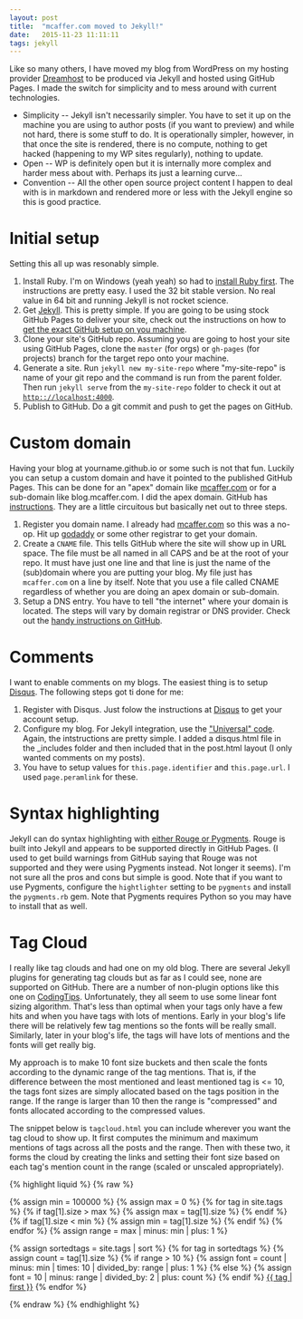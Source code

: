 ```yaml
---
layout: post
title:  "mcaffer.com moved to Jekyll!"
date:   2015-11-23 11:11:11
tags: jekyll
---
```

Like so many others, I have moved my blog from WordPress on my hosting provider [Dreamhost](http://dreamhost.com) to be produced via Jekyll and hosted using GitHub Pages.  I made the switch for simplicity and to mess around with current technologies.

<!--more-->

* Simplicity -- Jekyll isn't necessarily simpler.  You have to set it up on the machine you are using to author posts (if you want to preview) and while not hard, there is some stuff to do.  It is operationally simpler, however, in that once the site is rendered, there is no compute, nothing to get hacked (happening to my WP sites regularly), nothing to update.
* Open -- WP is definitely open but it is internally more complex and harder mess about with.  Perhaps its just a learning curve...
* Convention -- All the other open source project content I happen to deal with is in markdown and rendered more or less with the Jekyll engine so this is good practice.

# Initial setup
Setting this all up was resonably simple. 

1. Install Ruby.  I'm on Windows (yeah yeah) so had to [install Ruby first](http://rubyinstaller.org/downloads/). The instructions are pretty easy.  I used the 32 bit stable version.  No real value in 64 bit and running Jekyll is not rocket science. 
1. Get [Jekyll](http://jekyllrb.com).  This is pretty simple.   If you are going to be using stock GitHub Pages to deliver your site, check out the instructions on how to [get the exact GitHub setup on you machine](http://jekyllrb.com/docs/github-pages/).
1. Clone your site's GitHub repo.  Assuming you are going to host your site using GitHub Pages, clone the `master` (for orgs) or `gh-pages` (for projects) branch for the target repo onto your machine. 
1. Generate a site.  Run `jekyll new my-site-repo` where "my-site-repo" is name of your git repo and the command is run from the parent folder.  Then run `jekyll serve` from the `my-site-repo` folder to check it out at [`http:://localhost:4000`](http://localhost:4000).
1. Publish to GitHub.  Do a git commit and push to get the pages on GitHub.

# Custom domain

Having your blog at yourname.github.io or some such is not that fun.  Luckily you can setup a custom domain and have it pointed to the published GitHub Pages.  This can be done for an "apex" domain like [mcaffer.com](http://mcaffer.com) or for a sub-domain like blog.mcaffer.com.  I did the apex domain.  GitHub has [instructions](https://help.github.com/articles/setting-up-a-custom-domain-with-github-pages/).  They are a little circuitous but basically net out to three steps.

1. Register you domain name.  I already had [mcaffer.com](http://mcaffer.com) so this was a no-op.  Hit up [godaddy](godaddy.com) or some other registrar to get your domain.
1. Create a `CNAME` file.  This tells GitHub where the site will show up in URL space.  The file must be all named in all CAPS and be at the root of your repo.  It must have just one line and that line is just the name of the (sub)domain where you are putting your blog.  My file just has `mcaffer.com` on a line by itself.   Note that you use a file called CNAME regardless of whether you are doing an apex domain or sub-domain.
1. Setup a DNS entry.  You have to tell "the internet" where your domain is located.  The steps will vary by domain registrar or DNS provider.  Check out the [handy instructions on GitHub](https://help.github.com/articles/adding-a-cname-file-to-your-repository/#next-steps-configuring-dns-settings).

# Comments
I want to enable comments on my blogs.  The easiest thing is to setup [Disqus](disqus.com). The following steps got ti done for me:

1. Register with Disqus. Just folow the instructions at [Disqus](http://disqus.com) to get your account setup.
1. Configure my blog. For Jekyll integration, use the ["Universal" code](https://disqus.com/admin/universalcode/).  Again, the intstructions are pretty simple. I added a disqus.html file in the _includes folder and then included that in the post.html layout (I only wanted comments on my posts).
1. You have to setup values for `this.page.identifier` and `this.page.url`.  I used `page.peramlink` for these.

# Syntax highlighting

Jekyll can do syntax highlighting with [either Rouge or Pygments](http://jekyllrb.com/docs/templates/#code-snippet-highlighting).  Rouge is built into Jekyll and appears to be supported directly in GitHub Pages. (I used to get build warnings from GitHub saying that Rouge was not supported and they were using Pygments instead.  Not longer it seems).  I'm not sure all the pros and cons but simple is good.  Note that if you want to use Pygments, configure the `hightlighter` setting to be `pygments` and install the `pygments.rb` gem.  Note that Pygments requires Python so you may have to install that as well.

# Tag Cloud

I really like tag clouds and had one on my old blog.  There are several Jekyll plugins for generating tag clouds but as far as I could see, none are supported on GitHub.  There are a number of non-plugin options like this one on [CodingTips](http://codingtips.kanishkkunal.in/tag-cloud-jekyll/).  Unfortunately, they all seem to use some linear font sizing algorithm.  That's less than optimal when your tags only have a few hits and when you have tags with lots of mentions.  Early in your blog's life there will be relatively few tag mentions so the fonts will be really small.  Similarly, later in your blog's life, the tags will have lots of mentions and the fonts will get really big. 

My approach is to make 10 font size buckets and then scale the fonts according to the dynamic range of the tag mentions.  That is, if the difference between the most mentioned and least mentioned tag is <= 10, the tags font sizes are simply allocated based on the tags position in the range.  If the range is larger than 10 then the range is "compressed" and fonts allocated according to the compressed values.

The snippet below is `tagcloud.html` you can include wherever you want the tag cloud to show up.  It first computes the minimum and maximum mentions of tags across all the posts and the range.  Then with these two, it forms the cloud by creating the links and setting their font size based on each tag's mention count in the range (scaled or unscaled appropriately).

{% highlight liquid %}
{% raw %}
<div class="tag-cloud">

{% assign min = 100000 %}
{% assign max = 0 %}
{% for tag in site.tags %}
  {% if tag[1].size > max  %}
    {% assign max = tag[1].size %}
  {% endif %}
  {% if tag[1].size < min  %}
	  {% assign min = tag[1].size %}
  {% endif %}
{% endfor %}
{% assign range = max | minus: min | plus: 1 %}

{% assign sortedtags = site.tags | sort %}
{% for tag in sortedtags %}
  {% assign count = tag[1].size %}
  {% if range > 10 %}
    {% assign font = count | minus: min | times: 10 | divided_by: range | plus: 1 %}
  {% else %}
	  {% assign font = 10 | minus: range | divided_by: 2 | plus: count %}
  {% endif %}
  <a href="/tags.html#{{ tag | first }}" style="font-size: {{ font | times: 3 }}pt" >{{ tag | first }}</a>
{% endfor %}

</div>
{% endraw %}
{% endhighlight %}
